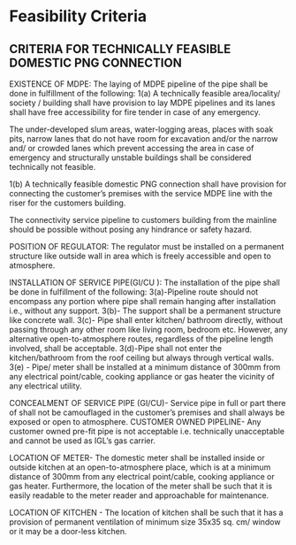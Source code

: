 # Feasibility Criteria

## CRITERIA FOR TECHNICALLY FEASIBLE DOMESTIC PNG CONNECTION

EXISTENCE OF MDPE: The laying of MDPE pipeline of the pipe shall be done in fulfillment of the following:
1(a) A technically feasible area/locality/ society / building shall have provision to lay MDPE pipelines and its lanes shall have free accessibility for fire tender in case of any emergency.

The under-developed slum areas, water-logging areas, places with soak pits, narrow lanes that do not have room for excavation and/or the narrow and/ or crowded lanes which prevent accessing the area in case of emergency and structurally unstable buildings shall be considered technically not feasible.

1(b) A technically feasible domestic PNG connection shall have provision for connecting the customer’s premises with the service MDPE line with the riser for the customers building.

The connectivity service pipeline to customers building from the mainline should be possible without posing any hindrance or safety hazard.

POSITION OF REGULATOR: The regulator must be installed on a permanent structure like outside wall in area which is freely accessible and open to atmosphere.

INSTALLATION OF SERVICE PIPE(GI/CU ): The installation of the pipe shall be done in fulfillment of the following:
3(a)-Pipeline route should not encompass any portion where pipe shall remain hanging after installation i.e., without any support. 3(b)- The support shall be a permanent structure like concrete wall. 3(c)- Pipe shall enter kitchen/ bathroom directly, without passing through any other room like living room, bedroom etc. However, any alternative open-to-atmosphere routes, regardless of the pipeline length involved, shall be acceptable. 3(d)-Pipe shall not enter the kitchen/bathroom from the roof ceiling but always through vertical walls. 3(e) - Pipe/ meter shall be installed at a minimum distance of 300mm from any electrical point/cable, cooking appliance or gas heater the vicinity of any electrical utility.

CONCEALMENT OF SERVICE PIPE (GI/CU)- Service pipe in full or part there of shall not be camouflaged in the customer’s premises and shall always be exposed or open to atmosphere.
CUSTOMER OWNED PIPELINE- Any customer owned pre-fit pipe is not acceptable i.e. technically unacceptable and cannot be used as IGL’s gas carrier.

LOCATION OF METER- The domestic meter shall be installed inside or outside kitchen at an open-to-atmosphere place, which is at a minimum distance of 300mm from any electrical point/cable, cooking appliance or gas heater. Furthermore, the location of the meter shall be such that it is easily readable to the meter reader and approachable for maintenance.

LOCATION OF KITCHEN - The location of kitchen shall be such that it has a provision of permanent ventilation of minimum size 35x35 sq. cm/ window or it may be a door-less kitchen.

